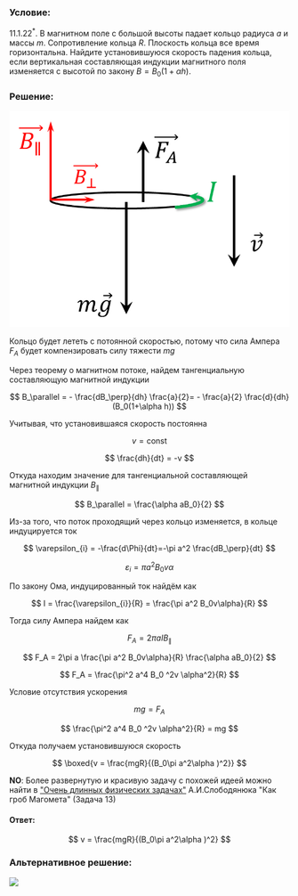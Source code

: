 ###  Условие:

$11.1.22^*.$ В магнитном поле с большой высоты падает кольцо радиуса $a$ и массы $m$. Сопротивление кольца $R$. Плоскость кольца все время горизонтальна. Найдите установившуюся скорость падения кольца, если вертикальная составляющая индукции магнитного поля изменяется с высотой по закону $B = B_0(1+\alpha h)$.

###  Решение:

![|780x601, 45%](../../img/11.1.22/draw.png)

Кольцо будет лететь с потоянной скоростью, потому что сила Ампера $F_A$ будет компензировать силу тяжести $mg$

Через теорему о магнитном потоке, найдем тангенциальную составляющую магнитной индукции

$$
B_\parallel = - \frac{dB_\perp}{dh} \frac{a}{2}= - \frac{a}{2} \frac{d}{dh}(B_0(1+\alpha h))
$$

Учитывая, что установившаяся скорость постоянна

$$
v=\text{const}
$$

$$
\frac{dh}{dt} = -v
$$

Откуда находим значение для тангенциальной составляющей магнитной индукции $B_\parallel$

$$
B_\parallel = \frac{\alpha aB_0}{2}
$$

Из-за того, что поток проходящий через кольцо изменяется, в кольце индуцируется ток

$$
\varepsilon_{i} = -\frac{d\Phi}{dt}=-\pi a^2 \frac{dB_\perp}{dt}
$$

$$
\varepsilon_{i} = \pi a^2 B_0v\alpha
$$

По закону Ома, индуцированный ток найдём как

$$
I = \frac{\varepsilon_{i}}{R} = \frac{\pi a^2 B_0v\alpha}{R}
$$

Тогда силу Ампера найдем как

$$
F_A = 2\pi aIB_\parallel
$$

$$
F_A = 2\pi a \frac{\pi a^2 B_0v\alpha}{R} \frac{\alpha aB_0}{2}
$$

$$
F_A = \frac{\pi^2 a^4 B_0 ^2v \alpha^2}{R}
$$

Условие отсутствия ускорения

$$
mg = F_A
$$

$$
\frac{\pi^2 a^4 B_0 ^2v \alpha^2}{R} = mg
$$

Откуда получаем установившуюся скорость

$$
\boxed{v = \frac{mgR}{(B_0\pi a^2\alpha )^2}}
$$

__NO__: Более развернутую и красивую задачу с похожей идеей можно найти в ["Очень длинных физических задачах"](https://belphol.github.io/books/LongProblemsPart2.pdf) А.И.Слободянюка "Как гроб Магомета" (Задача 13)

####  Ответ:

$$
v = \frac{mgR}{(B_0\pi a^2\alpha )^2}
$$

###  Альтернативное решение:

![](https://www.youtube.com/embed/njGEd43mnoE)